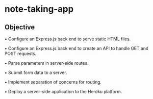 # note-taking-app

## Objective

• Configure an Express.js back end to serve static HTML files.

• Configure an Express.js back end to create an API to handle GET and POST requests.

• Parse parameters in server-side routes.

• Submit form data to a server.

• Implement separation of concerns for routing.

• Deploy a server-side application to the Heroku platform.
